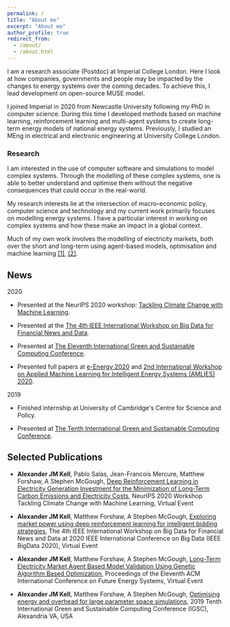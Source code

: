 ```yaml
---
permalink: /
title: "About me"
excerpt: "About me"
author_profile: true
redirect_from: 
  - /about/
  - /about.html
---
```


I am a research associate (Postdoc) at Imperial College London. Here I look at how companies, governments and people may be impacted by the changes to energy systems over the coming decades. To achieve this, I lead development on open-source MUSE model.

I joined Imperial in 2020 from Newcastle University following my PhD in computer science. During this time I developed methods based on machine learning, reinforcement learning and multi-agent systems to create long-term energy models of national energy systems. Previously, I studied an MEng in electrical and electronic engineering at University College London. 

### Research

I am interested in the use of computer software and simulations to model complex systems. Through the modelling of these complex systems, one is able to better understand and optimise them without the negative consequences that could occur in the real-world. 

My research interests lie at the intersection of macro-economic policy, computer science and technology and my current work primarily focuses on modelling energy systems. I have a particular interest in working on complex systems and how these make an impact in a global context.

Much of my own work involves the modelling of electricity markets, both over the short and long-term using agent-based models, optimisation and machine learning [[1]](https://dl.acm.org/doi/abs/10.1145/3396851.3397682), [[2]](https://dl.acm.org/doi/abs/10.1145/3396851.3402369).


## News

2020

- Presented at the NeurIPS 2020 workshop: [Tackling Climate Change with Machine Learning](https://www.climatechange.ai/events/neurips2020).

- Presented at the [The 4th IEEE International Workshop on Big Data for Financial News and Data](https://intelligentfinance.github.io/IEEE2020-BigData-Workshop/index.html).

- Presented at [The Eleventh International Green and Sustainable Computing Conference](https://www.igscc.org).

- Presented full papers at [e-Energy 2020](https://energy.acm.org/conferences/eenergy/2020/program.php) and [2nd International Workshop on Applied Machine Learning for Intelligent Energy Systems (AMLIES) 2020](http://sinberbest.berkeley.edu/amlies/2020).

2019

- Finished internship at University of Cambridge's Centre for Science and Policy.

- Presented at [The Tenth International Green and Sustainable Computing Conference](https://www.igscc.org).


## Selected Publications

- **Alexander JM Kell**, Pablo Salas, Jean-Francois Mercure, Matthew Forshaw, A Stephen McGough, [Deep Reinforcement Learning in Electricity Generation Investment for the Minimization of Long-Term Carbon Emissions and Electricity Costs](https://alexanderkell.co.uk/publication/2020-01-01-Deep-Reinforcement-Learning-in-Electricity-Generation-Investment-for-the-Minimization-of-Long-Term-Carbon-Emissions-and-Electricity-Costs), NeurIPS 2020 Workshop Tackling Climate Change with Machine Learning, Virtual Event

- **Alexander JM Kell**, Matthew Forshaw, A Stephen McGough, [Exploring market power using deep reinforcement learning for intelligent bidding strategies](https://alexanderkell.github.io/publication/2020-01-01-Exploring-market-power-using-deep-reinforcement-learning-for-intelligent-bidding-strategies), The 4th IEEE International Workshop on Big Data for Financial News and Data at 2020 IEEE International Conference on Big Data (IEEE BigData 2020), Virtual Event

- **Alexander JM Kell**, Matthew Forshaw, A Stephen McGough, [Long-Term Electricity Market Agent Based Model Validation Using Genetic Algorithm Based Optimization](https://alexanderkell.github.io/publication/2020-01-01-Long-Term-Electricity-Market-Agent-Based-Model-Validation-Using-Genetic-Algorithm-Based-Optimization), Proceedings of the Eleventh ACM International Conference on Future Energy Systems, Virtual Event

- **Alexander JM Kell**, Matthew Forshaw, A Stephen McGough, [Optimising energy and overhead for large parameter space simulations](https://alexanderkell.github.io/publication/2019-01-01-Optimising-energy-and-overhead-for-large-parameter-space-simulations), 2019 Tenth International Green and Sustainable Computing Conference (IGSC), Alexandria VA, USA